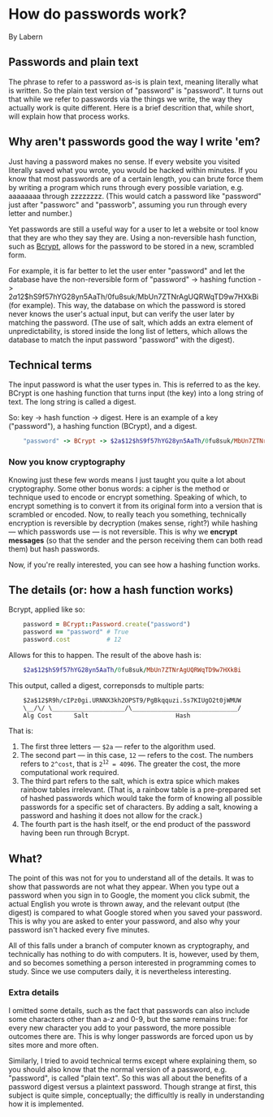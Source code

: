 # How do passwords work?
By Labern

## Passwords and plain text
The phrase to refer to a password as-is is plain text, meaning literally what is written. So the plain text version of "password" is "password". It turns out that while we refer to passwords via the things we write, the way they actually work is quite different. Here is a brief descrition that, while short, will explain how that process works.

## Why aren't passwords good the way I write 'em?
Just having a password makes no sense. If every website you visited literally saved what you wrote, you would be hacked within minutes. If you know that most passwords are of a certain length, you can brute force them by writing a program which runs through every possible variation, e.g. aaaaaaaa through zzzzzzzz. (This would catch a password like "password" just after "passworc" and "passworb", assuming you run through every letter and number.) 

Yet passwords are still a useful way for a user to let a website or tool know that they are who they say they are. Using a non-reversible hash function, such as [Bcrypt](https://github.com/bcrypt-ruby/bcrypt-ruby), allows for the password to be stored in a new, scrambled form. 

For example, it is far better to let the user enter "password" and let the database have the non-reversible form of "password" -> hashing function -> $2a$12$hS9f57hYG28yn5AaTh/0fu8suk/MbUn7ZTNrAgUQRWqTD9w7HXkBi (for example). This way, the database on which the password is stored never knows the user's actual input, but can verify the user later by matching the password. (The use of salt, which adds an extra element of unpredictability, is stored inside the long list of letters, which allows the database to match the input password "password" with the digest).

## Technical terms

The input password is what the user types in. This is referred to as the key. BCrypt is one hashing function that turns input (the key) into a long string of text. The long string is called a digest. 

So: key -> hash function -> digest. Here is an example of a key ("password"), a hashing function (BCrypt), and a digest.

```ruby
    "password" -> BCrypt -> $2a$12$hS9f57hYG28yn5AaTh/0fu8suk/MbUn7ZTNrAgUQRWqTD9w7HXkBi
```

### Now you know cryptography
Knowing just these few words means I just taught you quite a lot about cryptography. Some other bonus words: a cipher is the method or technique used to encode or encrypt something. Speaking of which, to encrypt something is to convert it from its original form into a version that is scrambled or encoded. Now, to really teach you something, technically encryption is reversible by decryption (makes sense, right?) while hashing — which passwords use — is not reversible. This is why we **encrypt messages** (so that the sender and the person receiving them can both read them) but hash passwords.

Now, if you're really interested, you can see how a hashing function works.

## The details (or: how a hash function works)

Bcrypt, applied like so:

```Ruby
    password = BCrypt::Password.create("password")
    password == "password" # True
    password.cost          # 12
```

Allows for this to happen. The result of the above hash is:

```Ruby
    $2a$12$hS9f57hYG28yn5AaTh/0fu8suk/MbUn7ZTNrAgUQRWqTD9w7HXkBi
```

This output, called a digest, correponsds to multiple parts:

```txt
    $2a$12$R9h/cIPz0gi.URNNX3kh2OPST9/PgBkqquzi.Ss7KIUgO2t0jWMUW
    \__/\/ \____________________/\_____________________________/
    Alg Cost      Salt                        Hash
```

That is:

1. The first three letters — <code>$2a</code> — refer to the algorithm used.
2. The second part — in this case, <code>12</code> — refers to the cost. The numbers refers to <code>2^cost</code>, that is <code>2<sup>12</sup> = 4096</code>. The greater the cost, the more computational work required.
3. The third part refers to the salt, which is extra spice which makes rainbow tables irrelevant. (That is, a rainbow table is a pre-prepared set of hashed passwords which would take the form of knowing all possible passwords for a specific set of characters. By adding a salt, knowing a password and hashing it does not allow for the crack.)
4. The fourth part is the hash itself, or the end product of the password having been run through Bcrypt.

## What?
The point of this was not for you to understand all of the details. It was to show that passwords are not what they appear. When you type out a password when you sign in to Google, the moment you click submit, the actual English you wrote is thrown away, and the relevant output (the digest) is compared to what Google stored when you saved your password. This is why you are asked to enter your password, and also why your password isn't hacked every five minutes.

All of this falls under a branch of computer known as cryptography, and technically has nothing to do with computers. It is, however, used by them, and so becomes something a person interested in programming comes to study. Since we use computers daily, it is nevertheless interesting.

### Extra details
I omitted some details, such as the fact that passwords can also include some characters other than a-z and 0-9, but the same remains true: for every new character you add to your password, the more possible outcomes there are. This is why longer passwords are forced upon us by sites more and more often.

Similarly, I tried to avoid technical terms except where explaining them, so you should also know that the normal version of a password, e.g. "password", is called "plain text". So this was all about the benefits of a password digest versus a plaintext password. Though strange at first, this subject is quite simple, conceptually; the difficultly is really in understanding how it is implemented.
